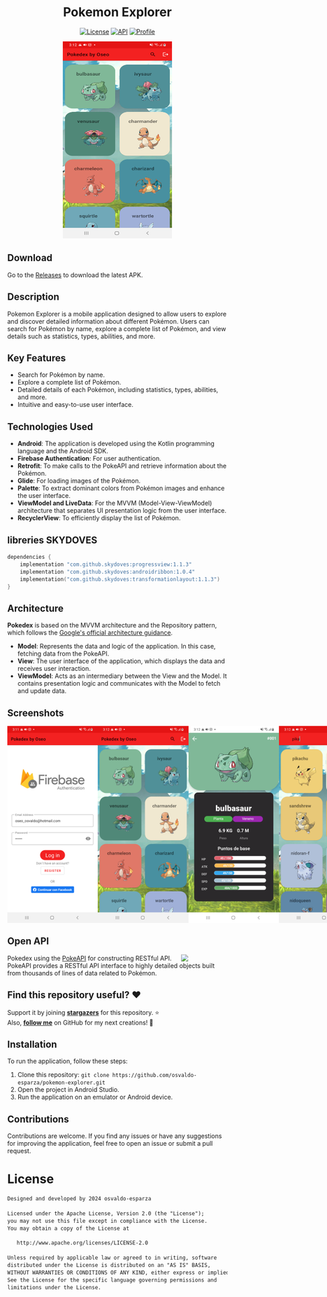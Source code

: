 <h1 align="center">Pokemon Explorer</h1>
<p align="center">
  <a href="https://opensource.org/licenses/Apache-2.0"><img alt="License" src="https://img.shields.io/badge/License-Apache%202.0-blue.svg"/></a>
  <a href="https://android-arsenal.com/api?level=21"><img alt="API" src="https://img.shields.io/badge/API-21%2B-brightgreen.svg?style=flat"/></a>
  <a href="https://github.com/osvaldo-esparza"><img alt="Profile" src="https://www.soti.com.mx/github.svg" with= "100" height= "25"/></a> 
</p>

<p align= "center">
    <img src="https://github.com/oseo27jul/Pokedex/blob/main/blob/pantalla2.png" alt="Pokemon Explorer" width="250" height="450">
</p>



## Download
Go to the [Releases](https://github.com/osvaldo-esparza/Pokedex/releases) to download the latest APK.


## Description

Pokemon Explorer is a mobile application designed to allow users to explore and discover detailed information about different Pokémon. Users can search for Pokémon by name, explore a complete list of Pokémon, and view details such as statistics, types, abilities, and more.

## Key Features

- Search for Pokémon by name.
- Explore a complete list of Pokémon.
- Detailed details of each Pokémon, including statistics, types, abilities, and more.
- Intuitive and easy-to-use user interface.

## Technologies Used

- **Android**: The application is developed using the Kotlin programming language and the Android SDK.
- **Firebase Authentication**: For user authentication.
- **Retrofit**: To make calls to the PokeAPI and retrieve information about the Pokémon.
- **Glide**: For loading images of the Pokémon.
- **Palette**: To extract dominant colors from Pokémon images and enhance the user interface.
- **ViewModel and LiveData**: For the MVVM (Model-View-ViewModel) architecture that separates UI presentation logic from the user interface.
- **RecyclerView**: To efficiently display the list of Pokémon.

## libreries SKYDOVES

```kotlin
dependencies {
    implementation "com.github.skydoves:progressview:1.1.3"
    implementation "com.github.skydoves:androidribbon:1.0.4"
    implementation("com.github.skydoves:transformationlayout:1.1.3")
}
```

## Architecture
**Pokedex** is based on the MVVM architecture and the Repository pattern, which follows the [Google's official architecture guidance](https://developer.android.com/topic/architecture).

- **Model**: Represents the data and logic of the application. In this case, fetching data from the PokeAPI.
- **View**: The user interface of the application, which displays the data and receives user interaction.
- **ViewModel**: Acts as an intermediary between the View and the Model. It contains presentation logic and communicates with the Model to fetch and update data.

## Screenshots
<div style="display: flex; flex-direction: row;">
<img src="https://github.com/oseo27jul/Pokedex/blob/main/blob/pantalla1.png" alt="Screenshot 1" width="250" height="450">
<img src="https://github.com/oseo27jul/Pokedex/blob/main/blob/pantalla2.png" alt="Screenshot 2" width="250" height="450">
<img src="https://github.com/oseo27jul/Pokedex/blob/main/blob/pantalla3.png" alt="Screenshot 3" width="250" height="450">
<img src="https://github.com/oseo27jul/Pokedex/blob/main/blob/pantalla4.png" alt="Screenshot 4" width="250" height="450">
</div>

## Open API

<img src="https://user-images.githubusercontent.com/24237865/83422649-d1b1d980-a464-11ea-8c91-a24fdf89cd6b.png" align="right" width="21%"/>

Pokedex using the [PokeAPI](https://pokeapi.co/) for constructing RESTful API.<br>
PokeAPI provides a RESTful API interface to highly detailed objects built from thousands of lines of data related to Pokémon.

## Find this repository useful? :heart:
Support it by joining __[stargazers](https://github.com/osvaldo-esparza/Pokedex/stargazers)__ for this repository. :star: <br>
Also, __[follow me](https://github.com/osvaldo-esparza)__ on GitHub for my next creations! 🤩

## Installation

To run the application, follow these steps:

1. Clone this repository: `git clone https://github.com/osvaldo-esparza/pokemon-explorer.git`
2. Open the project in Android Studio.
3. Run the application on an emulator or Android device.

## Contributions

Contributions are welcome. If you find any issues or have any suggestions for improving the application, feel free to open an issue or submit a pull request.

# License
```xml
Designed and developed by 2024 osvaldo-esparza 

Licensed under the Apache License, Version 2.0 (the "License");
you may not use this file except in compliance with the License.
You may obtain a copy of the License at

   http://www.apache.org/licenses/LICENSE-2.0

Unless required by applicable law or agreed to in writing, software
distributed under the License is distributed on an "AS IS" BASIS,
WITHOUT WARRANTIES OR CONDITIONS OF ANY KIND, either express or implied.
See the License for the specific language governing permissions and
limitations under the License.
```




